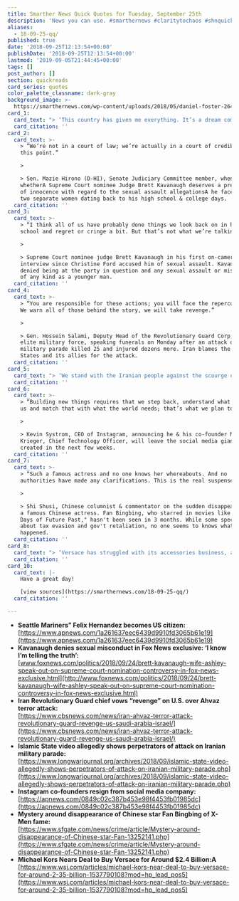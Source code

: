 ```yaml
---
title: Smarther News Quick Quotes for Tuesday, September 25th
description: 'News you can use. #smarthernews #claritytochaos #shnquickquotes'
aliases:
  - 18-09-25-qq/
published: true
date: '2018-09-25T12:13:54+00:00'
publishDate: '2018-09-25T12:13:54+00:00'
lastmod: '2019-09-05T21:44:45+00:00'
tags: []
post_author: []
section: quickreads
card_series: quotes
color_palette_classname: dark-gray
background_image: >-
  https://smarthernews.com/wp-content/uploads/2018/05/daniel-foster-264237-unsplash-scaled.jpg
card_1:
  card_text: "> ‘This country has given me everything. It’s a dream come true.’\n> \n> Felix Hernandez, 32-year-old pitcher for the Seattle Mariners, after passing his naturalization exam and becoming an American citizen on Monday. A native of Venezuela, Hernandez hopes to bring his parents to the U.S. because of the internal strife in his home country."
  card_citation: ''
card_2:
  card_text: >-
    > “We’re not in a court of law; we’re actually in a court of credibility at
    this point.”

    > 

    > Sen. Mazie Hirono (D-HI), Senate Judiciary Committee member, when asked
    whetherA Supreme Court nominee Judge Brett Kavanaugh deserves a presumption
    of innocence with regard to the sexual assault allegationsA he faces from
    two separate women dating back to his high school & college days.
  card_citation: ''
card_3:
  card_text: >-
    > “I think all of us have probably done things we look back on in high
    school and regret or cringe a bit. But that’s not what we’re talking about.”

    > 

    > Supreme Court nominee judge Brett Kavanaugh in his first on-camera
    interview since Christine Ford accused him of sexual assault. Kavanaugh
    denied being at the party in question and any sexual assault or misconduct
    of any kind as a younger man.
  card_citation: ''
card_4:
  card_text: >-
    > “You are responsible for these actions; you will face the repercussions.
    We warn all of those behind the story, we will take revenge.”

    > 

    > Gen. Hossein Salami, Deputy Head of the Revolutionary Guard Corp, Iran's
    elite military force, speaking funerals on Monday after an attack on a
    military parade killed 25 and injured dozens more. Iran blames the United
    States and its allies for the attack.
  card_citation: ''
card_5:
  card_text: "> ‘We stand with the Iranian people against the scourge of radical Islamic terrorism and express our sympathy to them at this terrible time.’\n> \n> State Dept Spokeswoman Heather Nauert on the attack in Iran. ISIS has released a video claiming responsibility for the attack; an anti-gov't Iranian group has also claimed responsibility."
  card_citation: ''
card_6:
  card_text: >-
    > “Building new things requires that we step back, understand what inspires
    us and match that with what the world needs; that’s what we plan to do.”

    > 

    > Kevin Systrom, CEO of Instagram, announcing he & his co-founder Mike
    Krieger, Chief Technology Officer, will leave the social media giant they
    created in the next few weeks.
  card_citation: ''
card_7:
  card_text: >-
    > “Such a famous actress and no one knows her whereabouts. And no
    authorities have made any clarifications. This is the real suspense.”

    > 

    > Shi Shusi, Chinese columnist & commentator on the sudden disappearance of
    a famous Chinese actress. Fan Bingbing, who starred in movies like "X-Men:
    Days of Future Past," hasn't been seen in 3 months. While some speculate
    about tax evasion and gov't retaliation, no one seems to knows what
    happened.
  card_citation: ''
card_8:
  card_text: "> ‘Versace has struggled with its accessories business, and Michael Kors could help them with that.”\n> \n> Robert Burke, former retail executive and current consultant, on the rumored sales of Versace to Michael Kors Holdings to the Wall Street Journal. The WSJ reports this would be the first time an American company would take the reins at an elite European brand."
  card_citation: ''
card_10:
  card_text: |-
    Have a great day!

    [view sources](https://smarthernews.com/18-09-25-qq/)
  card_citation: ''

---
```

*   **Seattle Mariners” Felix Hernandez becomes US citizen:**  
    [https://www.apnews.com/1a261637eec6439d9910fd3065b61e19](https://www.apnews.com/1a261637eec6439d9910fd3065b61e19)
*   **Kavanaugh denies sexual misconduct in Fox News exclusive: ‘I know I’m telling the truth’:**  
    [www.foxnews.com/politics/2018/09/24/brett-kavanaugh-wife-ashley-speak-out-on-supreme-court-nomination-controversy-in-fox-news-exclusive.html](http://www.foxnews.com/politics/2018/09/24/brett-kavanaugh-wife-ashley-speak-out-on-supreme-court-nomination-controversy-in-fox-news-exclusive.html)
*   **Iran Revolutionary Guard chief vows “revenge” on U.S. over Ahvaz terror attack:**  
    [https://www.cbsnews.com/news/iran-ahvaz-terror-attack-revolutionary-guard-revenge-us-saudi-arabia-israel/](https://www.cbsnews.com/news/iran-ahvaz-terror-attack-revolutionary-guard-revenge-us-saudi-arabia-israel/)
*   **Islamic State video allegedly shows perpetrators of attack on Iranian military parade:**  
    [https://www.longwarjournal.org/archives/2018/09/islamic-state-video-allegedly-shows-perpetrators-of-attack-on-iranian-military-parade.php](https://www.longwarjournal.org/archives/2018/09/islamic-state-video-allegedly-shows-perpetrators-of-attack-on-iranian-military-parade.php)
*   **Instagram co-founders resign from social media company:**  
    [https://apnews.com/0849c02c387b453e98f4453fb01985dc](https://apnews.com/0849c02c387b453e98f4453fb01985dc)
*   **Mystery around disappearance of Chinese star Fan Bingbing of X-Men fame:**  
    [https://www.sfgate.com/news/crime/article/Mystery-around-disappearance-of-Chinese-star-Fan-13252141.php](https://www.sfgate.com/news/crime/article/Mystery-around-disappearance-of-Chinese-star-Fan-13252141.php)
*   **Michael Kors Nears Deal to Buy Versace for Around $2.4 Billion:A**  
    [https://www.wsj.com/articles/michael-kors-near-deal-to-buy-versace-for-around-2-35-billion-1537790108?mod=hp_lead_pos5](https://www.wsj.com/articles/michael-kors-near-deal-to-buy-versace-for-around-2-35-billion-1537790108?mod=hp_lead_pos5)
